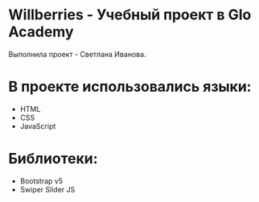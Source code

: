 # Willberries - Учебный проект в Glo Academy
Выполнила проект - Светлана Иванова.
# В проекте использовались языки: 
- HTML
- CSS
- JavaScript 
# Библиотеки: 
- Bootstrap v5
- Swiper Slider JS
